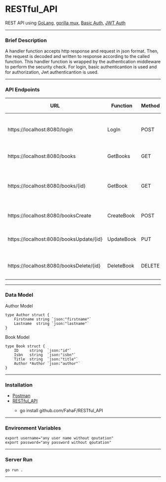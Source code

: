 # RESTful_API

REST API using [GoLang](https://github.com/golang/go), [gorilla mux](https://github.com/gorilla/mux), [Basic Auth](https://golangbyexample.com/http-basic-auth-golang/), [JWT Auth](https://github.com/dgrijalva/jwt-go)
<hr/>


### Brief Description

A handler function accepts http response and request in json format. Then, the request is decoded and written to response according to the called      function. This handler function is wrapped by the authentication middleware to perform the security check. For login, basic authenticantion  is used and for authorization, Jwt authenticantion is used.

<hr/>

### API Endpoints

| URL    |  Function   |Method      |Description  |Authentication type         |   
| ----------- | ----------- | ----------- |-----------|-----------|
| https://localhost:8080/login  | LogIn	         |   POST       | 	Return jwt token in response for successful authentication  |  Basic          |
| https://localhost:8080/books  | GetBooks      |    GET        | Returns the description of all the books  |  JWT         |
| https://localhost:8080/books/{id} | GetBook   |    GET     | Returns the description of the book with the valid requested book id |  JWT         |
| https://localhost:8080/booksCreate | CreateBook   |    POST     | 	Creates a new book description  |  JWT         |
| https://localhost:8080/booksUpdate/{id} | UpdateBook   |    PUT    | Updates the decription of the requested book id  |  JWT         |
| https://localhost:8080/booksDelete/{id} | DeleteBook   |    DELETE    | 	Deletes the book specified by id |  JWT         |

<hr/>

### Data Model

Author Model

    type Author struct {
    	Firstname string `json:"firstname"`
    	Lastname  string `json:"lastname"`
    }

Book Model

    type Book struct {
    	ID     string  `json:"id"`
    	Isbn   string  `json:"isbn"`
    	Title  string  `json:"title"`
    	Author *Author `json:"author"`
    }
    
<hr/>

### Installation
  - [Postman](https://www.postman.com/downloads/)</li>
  - [RESTful_API](https://github.com/FahaF/RESTful_API)</li>
    - go install github.com/FahaF/RESTful_API
<hr/>

### Environment Variables

    export username="any user name without qoutation"
    export password="any password without qoutation"
<hr/>

### Server Run

    go run . 

<hr/>

